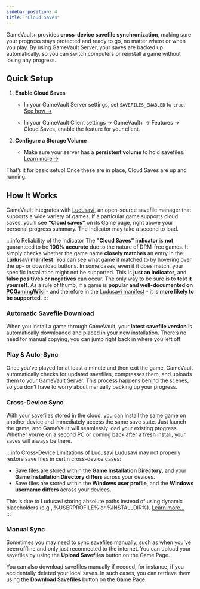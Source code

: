 ```yaml
---
sidebar_position: 4
title: "Cloud Saves"
---
```


GameVault+ provides **cross-device savefile synchronization**, making sure your progress stays protected and ready to go, no matter where or when you play. By using GameVault Server, your saves are backed up automatically, so you can switch computers or reinstall a game without losing any progress.

## Quick Setup

1. **Enable Cloud Saves**

   - In your GameVault Server settings, set `SAVEFILES_ENABLED` to `true`.  
     [See how →](/docs/server-docs/configuration.md#savefiles)

   - In your GameVault Client settings -> GameVault+ -> Features -> Cloud Saves, enable the feature for your client.

2. **Configure a Storage Volume**
   - Make sure your server has a **persistent volume** to hold savefiles.  
     [Learn more →](/docs/server-docs/configuration.md#volumes)

That’s it for basic setup! Once these are in place, Cloud Saves are up and running.

## How It Works

GameVault integrates with [Ludusavi](https://github.com/mtkennerly/ludusavi), an open-source savefile manager that supports a wide variety of games. If a particular game supports cloud saves, you’ll see **“Cloud saves”** on its Game page, right above your personal progress summary. The Indicator may take a second to load.

:::info Reliability of the Indicator
The **"Cloud Saves" indicator** is **not** guaranteed to be **100% accurate** due to the nature of DRM-free games. It simply checks whether the game name **closely matches** an entry in the **[Ludusavi manifest](https://github.com/mtkennerly/ludusavi-manifest)**. You can see what game it matched to by hovering over the up- or download buttons. In some cases, even if it does match, your specific installation might not be supported. This is **just an indicator**, and **false positives or negatives** can occur. The only way to be sure is to **test it yourself**. As a rule of thumb, if a game is **popular and well-documented on [PCGamingWiki](https://www.pcgamingwiki.com/)** - and therefore in the [Ludusavi manifest](https://github.com/mtkennerly/ludusavi-manifest) - it is **more likely to be supported**.
:::

### Automatic Savefile Download

When you install a game through GameVault, your **latest savefile version** is automatically downloaded and placed in your new installation. There’s no need for manual copying, you can jump right back in where you left off.

### Play & Auto-Sync

Once you’ve played for at least a minute and then exit the game, GameVault automatically checks for updated savefiles, compresses them, and uploads them to your GameVault Server. This process happens behind the scenes, so you don’t have to worry about manually backing up your progress.

### Cross-Device Sync

With your savefiles stored in the cloud, you can install the same game on another device and immediately access the same save state. Just launch the game, and GameVault will seamlessly load your existing progress. Whether you’re on a second PC or coming back after a fresh install, your saves will always be there.

:::info Cross-Device Limitations of Ludusavi
Ludusavi may not properly restore save files in certin cross-device cases:

- Save files are stored within the **Game Installation Directory**, and your **Game Installation Directory differs** across your devices.
- Save files are stored within the **Windows user profile**, and the **Windows username differs** across your devices.

This is due to Ludusavi storing absolute paths instead of using dynamic placeholders (e.g., %USERPROFILE% or %INSTALLDIR%). [Learn more...](https://github.com/mtkennerly/ludusavi/issues/464)  
:::

### Manual Sync

Sometimes you may need to sync savefiles manually, such as when you’ve been offline and only just reconnected to the internet. You can upload your savefiles by using the **Upload Savefiles** button on the Game Page.

You can also download savefiles manually if needed, for instance, if you accidentally deleted your local saves. In such cases, you can retrieve them using the **Download Savefiles** button on the Game Page.
